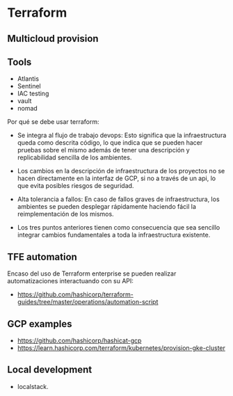 # Terraform

## Multicloud provision

## Tools
* Atlantis
* Sentinel
* IAC testing 
* vault
* nomad

Por qué se debe usar terraform: 

* Se integra al flujo de trabajo devops: Esto significa que  la infraestructura queda como descrita código, lo que indica que se pueden hacer pruebas sobre el mismo además de tener una descripción y replicabilidad sencilla de los ambientes.
 
* Los cambios en la descripción de infraestructura de los proyectos no se hacen directamente en la interfaz de GCP, si no a través de un api,
lo que evita posibles riesgos de seguridad. 

* Alta tolerancia a fallos:  En caso de fallos graves de infraestructura, los ambientes se pueden desplegar rápidamente haciendo fácil la reimplementación de los mismos. 

* Los tres puntos anteriores tienen como consecuencia que sea sencillo integrar cambios fundamentales a toda la infraestructura existente.  

## TFE automation
Encaso del uso de Terraform enterprise se pueden realizar automatizaciones interactuando con su API:

* https://github.com/hashicorp/terraform-guides/tree/master/operations/automation-script

## GCP examples

* https://github.com/hashicorp/hashicat-gcp
* https://learn.hashicorp.com/terraform/kubernetes/provision-gke-cluster

## Local development
* localstack.
